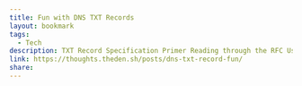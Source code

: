 ```yaml
---
title: Fun with DNS TXT Records
layout: bookmark
tags:
  - Tech
description: TXT Record Specification Primer Reading through the RFC Using the Domain Name System To Store Arbitrary String Attributes to summarise the relevant part. Any printable ASCII character is permitted for the attribute name. More importantly, on the restrictions section Some DNS server implementations place limits on the size or number of TXT records associated with a particular owner. Certain implementations may not support TXT records at all. However in rfc4408 section-3.
link: https://thoughts.theden.sh/posts/dns-txt-record-fun/
share:
---
```


